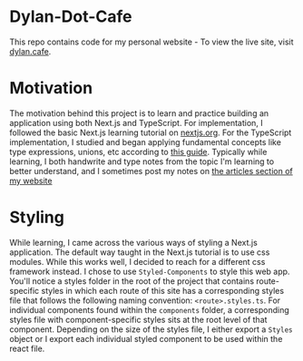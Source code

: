 # Dylan-Dot-Cafe
This repo contains code for my personal website - To view the live site, visit [dylan.cafe](https://dylan.cafe).

# Motivation
The motivation behind this project is to learn and practice building an application using both Next.js and TypeScript. For implementation, I followed the basic Next.js learning tutorial on [nextjs.org](https://nextjs.org/learn/basics/create-nextjs-app?utm_source=next-site&utm_medium=homepage-cta&utm_campaign=next-website). For the TypeScript implementation, I studied and began applying fundamental concepts like type expressions, unions, etc according to [this guide](https://2ality.com/2018/04/type-notation-typescript.html). Typically while learning, I both handwrite and type notes from the topic I'm learning to better understand, and I sometimes post my notes on [the articles section of my website](https://dylan.cafe/articles)

# Styling
While learning, I came across the various ways of styling a Next.js application. The default way taught in the Next.js tutorial is to use css modules. While this works well, I decided to reach for a different css framework instead. I chose to use `Styled-Components` to style this web app. You'll notice a styles folder in the root of the project that contains route-specific styles in which each route of this site has a corresponding styles file that follows the following naming convention: `<route>.styles.ts`. For individual components found within the `components` folder, a corresponding styles file with component-specific styles sits at the root level of that component. Depending on the size of the styles file, I either export a `Styles` object or I export each individual styled component to be used within the react file.
